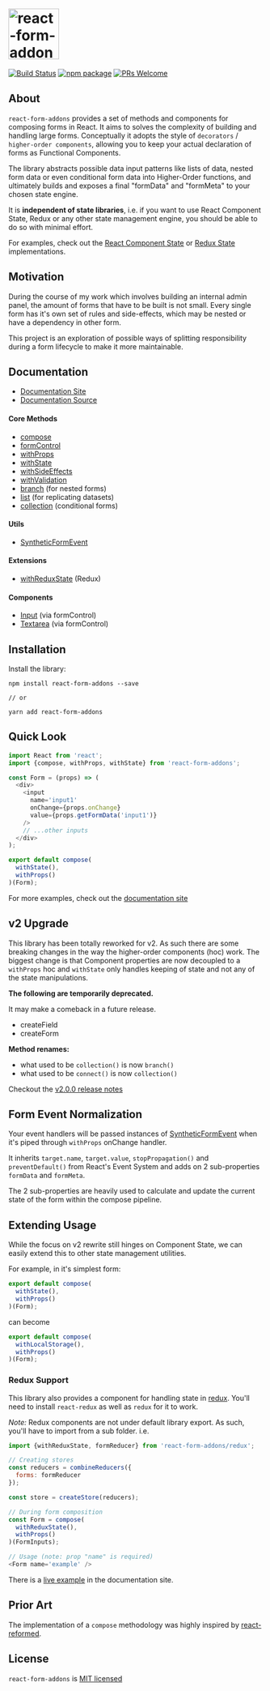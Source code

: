# <img src="https://yeojz.github.io/react-form-addons/images/react-form-addons-with-text.svg" alt="react-form-addons" height="100" />

[![Build Status][build-badge]][build-link]
[![npm package][npm-badge]][npm-link]
[![PRs Welcome][pr-welcome-badge]][pr-welcome-link]

## About

`react-form-addons` provides a set of methods and components for composing forms in React. It aims to solves the complexity of building and handling large forms. Conceptually it adopts the style of `decorators` / `higher-order components`, allowing you to keep your actual declaration of forms as Functional Components.

The library abstracts possible data input patterns like lists of data, nested
form data or even conditional form data into Higher-Order functions, and ultimately builds and exposes a final "formData" and "formMeta" to your chosen state engine.

It is __independent of state libraries__, i.e. if you want to use React Component State, Redux or any other state management engine, you should be able to do so with minimal effort.

For examples, check out the [React Component State](https://github.com/yeojz/react-form-addons/blob/master/src/lib/withState.js) or [Redux State](//github.com/yeojz/react-form-addons/blob/master/src/redux/withReduxState.js) implementations.


## Motivation

During the course of my work which involves building an internal admin panel, the amount of forms that have to be built is not small. Every single form has it's own set of rules and side-effects, which may be nested or have a dependency in other form.

This project is an exploration of possible ways of splitting responsibility during a form lifecycle to make it more maintainable.

## Documentation

-   [Documentation Site][doc-link]
-   [Documentation Source](https://github.com/yeojz/react-form-addons/tree/master/site)

#### Core Methods

-   [compose](https://yeojz.github.io/react-form-addons#compose)
-   [formControl](https://yeojz.github.io/react-form-addons#formControl)
-   [withProps](https://yeojz.github.io/react-form-addons#withProps)
-   [withState](https://yeojz.github.io/react-form-addons#withState)
-   [withSideEffects](https://yeojz.github.io/react-form-addons#withSideEffects)
-   [withValidation](https://yeojz.github.io/react-form-addons#withValidation)
-   [branch](https://yeojz.github.io/react-form-addons#branch) (for nested forms)
-   [list](https://yeojz.github.io/react-form-addons#list) (for replicating datasets)
-   [collection](https://yeojz.github.io/react-form-addons#collection) (conditional forms)

#### Utils

-   [SyntheticFormEvent](https://yeojz.github.io/react-form-addons#SyntheticFormEvent)

#### Extensions

-   [withReduxState](https://yeojz.github.io/react-form-addons#withReduxState) (Redux)

#### Components

-   [Input](https://yeojz.github.io/react-form-addons#formControl) (via formControl)
-   [Textarea](https://yeojz.github.io/react-form-addons#formControl) (via  formControl)

## Installation

Install the library:

```
npm install react-form-addons --save

// or

yarn add react-form-addons
```

## Quick Look

```js
import React from 'react';
import {compose, withProps, withState} from 'react-form-addons';

const Form = (props) => (
  <div>
    <input
      name='input1'
      onChange={props.onChange}
      value={props.getFormData('input1')}
    />
    // ...other inputs
  </div>
);

export default compose(
  withState(),
  withProps()
)(Form);
```

For more examples, check out the [documentation site][doc-link]

## v2 Upgrade

This library has been totally reworked for v2. As such there are some breaking changes in the way the higher-order components (hoc) work. The biggest change is that Component properties are now decoupled to a `withProps` hoc and `withState` only handles keeping of state and not any of the state manipulations.

__The following are temporarily deprecated.__

It may make a comeback in a future release.

-   createField
-   createForm

__Method renames:__

-   what used to be `collection()` is now `branch()`
-   what used to be `connect()` is now `collection()`

Checkout the [v2.0.0 release notes](https://github.com/yeojz/react-form-addons/releases/tag/v2.0.0)


## Form Event Normalization

Your event handlers will be passed instances of [SyntheticFormEvent](https://yeojz.github.io/react-form-addons#SyntheticFormEvent) when it's piped through `withProps` onChange handler.

It inherits `target.name`, `target.value`, `stopPropagation()` and `preventDefault()` from React's Event System and adds on 2 sub-properties `formData` and `formMeta`.

The 2 sub-properties are heavily used to calculate and update the current state of the form within the compose pipeline.

## Extending Usage

While the focus on v2 rewrite still hinges on Component State, we can easily extend this to other state management utilities.

For example, in it's simplest form:

```js
export default compose(
  withState(),
  withProps()
)(Form);
```

can become

```js
export default compose(
  withLocalStorage(),
  withProps()
)(Form);
```

### Redux Support

This library also provides a component for handling state in [redux](https://github.com/reactjs/redux). You'll need to install `react-redux` as well as `redux` for it to work.

*Note:* Redux components are not under default library export. As such, you'll have to import from a sub folder. i.e.

```js
import {withReduxState, formReducer} from 'react-form-addons/redux';

// Creating stores
const reducers = combineReducers({
  forms: formReducer
});

const store = createStore(reducers);

// During form composition
const Form = compose(
  withReduxState(),
  withProps()
)(FormInputs);

// Usage (note: prop "name" is required)
<Form name='example' />
```

There is a [live example](https://yeojz.github.io/react-form-addons#withReduxState) in the documentation site.

## Prior Art

The implementation of a `compose` methodology was highly inspired by [react-reformed](https://github.com/davezuko/react-reformed).


## License

`react-form-addons` is [MIT licensed](./LICENSE)

[doc-link]: https://yeojz.github.io/react-form-addons

[npm-badge]: https://img.shields.io/npm/v/react-form-addons.svg?style=flat-square
[npm-link]: https://www.npmjs.com/package/react-form-addons

[build-badge]: https://img.shields.io/circleci/project/github/yeojz/react-form-addons/master.svg?style=flat-square
[build-link]: https://circleci.com/gh/yeojz/react-form-addons.svg

[pr-welcome-badge]: https://img.shields.io/badge/PRs-Welcome-ff69b4.svg?style=flat-square
[pr-welcome-link]: https://github.com/yeojz/redux-intl-connect/blob/master/CONTRIBUTING.md
